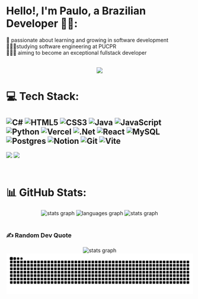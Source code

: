 # Hello!, I'm Paulo, a Brazilian Developer 👋🏼:

📖 passionate about learning and growing in software development<br>👨🏼‍🎓studying software engineering at PUCPR<br>👨🏼‍💻 aiming to become an exceptional fullstack developer<br><br>

<div align="center">
  <img src="https://images-wixmp-ed30a86b8c4ca887773594c2.wixmp.com/f/c83c004e-1370-4756-88e5-4071de797088/de0dib6-0d584820-45d9-49c8-a54d-a33b98ac8372.gif?token=eyJ0eXAiOiJKV1QiLCJhbGciOiJIUzI1NiJ9.eyJzdWIiOiJ1cm46YXBwOjdlMGQxODg5ODIyNjQzNzNhNWYwZDQxNWVhMGQyNmUwIiwiaXNzIjoidXJuOmFwcDo3ZTBkMTg4OTgyMjY0MzczYTVmMGQ0MTVlYTBkMjZlMCIsIm9iaiI6W1t7InBhdGgiOiJcL2ZcL2M4M2MwMDRlLTEzNzAtNDc1Ni04OGU1LTQwNzFkZTc5NzA4OFwvZGUwZGliNi0wZDU4NDgyMC00NWQ5LTQ5YzgtYTU0ZC1hMzNiOThhYzgzNzIuZ2lmIn1dXSwiYXVkIjpbInVybjpzZXJ2aWNlOmZpbGUuZG93bmxvYWQiXX0.oIKwFOK9Aqd8E2YOv8KDWQoSyNhyM_7E6T34Td20ZKE"  />
  
</div>

# 💻 Tech Stack:

## ![C#](https://img.shields.io/badge/c%23-%23239120.svg?style=for-the-badge&logo=csharp&logoColor=white) ![HTML5](https://img.shields.io/badge/html5-%23E34F26.svg?style=for-the-badge&logo=html5&logoColor=white) ![CSS3](https://img.shields.io/badge/css3-%231572B6.svg?style=for-the-badge&logo=css3&logoColor=white) ![Java](https://img.shields.io/badge/java-%23ED8B00.svg?style=for-the-badge&logo=openjdk&logoColor=white) ![JavaScript](https://img.shields.io/badge/javascript-%23323330.svg?style=for-the-badge&logo=javascript&logoColor=%23F7DF1E) ![Python](https://img.shields.io/badge/python-3670A0?style=for-the-badge&logo=python&logoColor=ffdd54) ![Vercel](https://img.shields.io/badge/vercel-%23000000.svg?style=for-the-badge&logo=vercel&logoColor=white) ![.Net](https://img.shields.io/badge/.NET-5C2D91?style=for-the-badge&logo=.net&logoColor=white) ![React](https://img.shields.io/badge/react-%2320232a.svg?style=for-the-badge&logo=react&logoColor=%2361DAFB) ![MySQL](https://img.shields.io/badge/mysql-4479A1.svg?style=for-the-badge&logo=mysql&logoColor=white) ![Postgres](https://img.shields.io/badge/postgres-%23316192.svg?style=for-the-badge&logo=postgresql&logoColor=white) ![Notion](https://img.shields.io/badge/Notion-%23000000.svg?style=for-the-badge&logo=notion&logoColor=white) ![Git](https://img.shields.io/badge/git-%23F05033.svg?style=for-the-badge&logo=git&logoColor=white) ![Vite](https://img.shields.io/badge/vite-%23646CFF.svg?style=for-the-badge&logo=vite&logoColor=white)

<div>

<a href="https://www.linkedin.com/in/vmlof" target="_blank"><img src="https://img.shields.io/badge/-LinkedIn-%230077B5?style=for-the-badge&logo=linkedin&logoColor=white" target="_blank"></a>
<a href = "mailto:vitormelocaridade@gmail.com"><img src="https://img.shields.io/badge/-Gmail-%23333?style=for-the-badge&logo=gmail&logoColor=red" target="_blank"></a>

</div>
<br>

# 📊 GitHub Stats:

<div align="center">
  <img src="https://github-readme-stats.vercel.app/api?username=vmlof&hide_title=false&hide_rank=false&show_icons=true&include_all_commits=true&count_private=true&disable_animations=false&theme=dracula&locale=en&hide_border=false" height="150" alt="stats graph"  />
  <img src="https://github-readme-stats.vercel.app/api/top-langs?username=vmlof&locale=en&hide_title=false&layout=compact&card_width=320&langs_count=5&theme=dracula&hide_border=false" height="150" alt="languages graph"  />
  <img src="https://nirzak-streak-stats.vercel.app/?user=vmlof&theme=dark&hide_border=false" height="150" alt="stats graph"  />
</div>

<br>

### ✍️ Random Dev Quote

<div align="center">
  <img src="https://quotes-github-readme.vercel.app/api?type=horizontal&theme=radical" height="150" alt="stats graph"/>
</div>

<div align="center">
  <picture>
    <source media="(prefers-color-scheme: dark)" srcset="https://raw.githubusercontent.com/vmlof/vmlof/output/github-snake-dark.svg" />
    <source media="(prefers-color-scheme: light)" srcset="https://raw.githubusercontent.com/vmlof/vmlof/output/github-snake.svg" />
    <img alt="github-snake" src="https://raw.githubusercontent.com/vmlof/vmlof/output/github-snake.svg" />
</picture>

</div>
